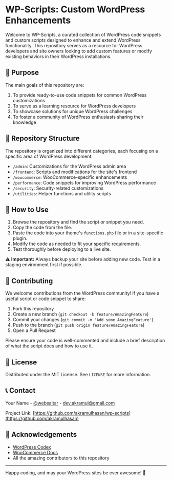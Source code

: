 # WP-Scripts: Custom WordPress Enhancements

Welcome to WP-Scripts, a curated collection of WordPress code snippets and custom scripts designed to enhance and extend WordPress functionality. This repository serves as a resource for WordPress developers and site owners looking to add custom features or modify existing behaviors in their WordPress installations.

## 🎯 Purpose

The main goals of this repository are:

1. To provide ready-to-use code snippets for common WordPress customizations
2. To serve as a learning resource for WordPress developers
3. To showcase solutions for unique WordPress challenges
4. To foster a community of WordPress enthusiasts sharing their knowledge

## 📂 Repository Structure

The repository is organized into different categories, each focusing on a specific area of WordPress development:

- `/admin`: Customizations for the WordPress admin area
- `/frontend`: Scripts and modifications for the site's frontend
- `/woocommerce`: WooCommerce-specific enhancements
- `/performance`: Code snippets for improving WordPress performance
- `/security`: Security-related customizations
- `/utilities`: Helper functions and utility scripts

## 🚀 How to Use

1. Browse the repository and find the script or snippet you need.
2. Copy the code from the file.
3. Paste the code into your theme's `functions.php` file or in a site-specific plugin.
4. Modify the code as needed to fit your specific requirements.
5. Test thoroughly before deploying to a live site.

⚠️ **Important:** Always backup your site before adding new code. Test in a staging environment first if possible.

## 🤝 Contributing

We welcome contributions from the WordPress community! If you have a useful script or code snippet to share:

1. Fork this repository
2. Create a new branch (`git checkout -b feature/AmazingFeature`)
3. Commit your changes (`git commit -m 'Add some AmazingFeature'`)
4. Push to the branch (`git push origin feature/AmazingFeature`)
5. Open a Pull Request

Please ensure your code is well-commented and include a brief description of what the script does and how to use it.

## 📜 License

Distributed under the MIT License. See `LICENSE` for more information.

## 📞 Contact

Your Name - [@websaitar](https://twitter.com/websaitar) - dev.akramul@gmail.com

Project Link: [https://github.com/akramulhasan/wp-scripts](https://github.com/akramulhasan)

## 🙏 Acknowledgements

- [WordPress Codex](https://codex.wordpress.org/)
- [WooCommerce Docs](https://docs.woocommerce.com/)
- All the amazing contributors to this repository

---

Happy coding, and may your WordPress sites be ever awesome! 🎉
